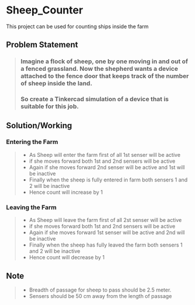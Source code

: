 # Sheep_Counter
This project can be used for counting ships inside the farm

## Problem Statement
> ### Imagine a flock of sheep, one by one moving in and out of a fenced grassland. Now the shepherd wants a device attached to the fence door that keeps track of the number of sheep inside the land.
> ### So create a Tinkercad simulation of a device that is suitable for this job. 

## Solution/Working

### Entering the Farm
>- As Sheep will enter the farm first of all 1st senser will be active
>- if she moves forward both 1st and 2nd sensers will be active
>- Again if she moves forward  2nd senser will be active and 1st will be inactive
>- Finally when the sheep is fully entered in farm both sensers 1 and 2 will be inactive
>- Hence count will increase by 1

### Leaving the Farm
>- As Sheep will leave the farm first of all 2st senser will be active
>- if she moves forward both 1st and 2nd sensers will be active
>- Again if she moves forward  1st senser will be active and 2nd will be inactive
>- Finally when the sheep has fully leaved the farm both sensers 1 and 2 will be inactive
>- Hence count will decrease by 1

## Note
> - Breadth of passage for sheep to pass should be 2.5 meter.
> - Sensers should be 50 cm away from the length of passage
